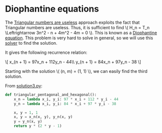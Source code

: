 # Diophantine equations

The [Triangular numbers are useless](./solution2.md) approach exploits the fact that Triangular numbers are useless.
Thus, it is sufficient to find \\( H_n = T_n \Leftrightarrow 3n^2 - n + 4m^2 - 4m = 0 \\).
This is known as a [Diophantine equation](https://en.wikipedia.org/wiki/Diophantine_equation).
This problem is very hard to solve in general, so we will use this [solver](https://www.alpertron.com.ar/QUAD.HTM) to find the solution.

It gives the following recurrence relation:

\\[ 
x_{n + 1} = 97x_n + 112y_n - 44\\\\
y_{n + 1} = 84x_n + 97y_n - 38
\\]

Starting with the solution \\( (n, m) = (1, 1) \\), we can easily find the third solution.

From [solution3.py](https://github.com/TurtleSmoke/Project-Euler/blob/main/problems/problem_0045/solution3.py):

```python
def triangular_pentagonal_and_hexagonal():
    x_n = lambda x_i, y_i: 97 * x_i + 112 * y_i - 44
    y_n = lambda x_i, y_i: 84 * x_i + 97 * y_i - 38

    x, y = 1, 1
    x, y = x_n(x, y), y_n(x, y)
    y = y_n(x, y)
    return y * (2 * y - 1)
```

